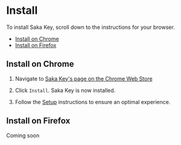 # Install

To install Saka Key, scroll down to the instructions for your browser.

* [Install on Chrome]()
* [Install on Firefox]()

## Install on Chrome

1. Navigate to [Saka Key's page on the Chrome Web Store](https://chrome.google.com/webstore/detail/saka-key/hhhpdkekipnbloiiiiaokibebpdpakdp)

2. Click `Install`. Saka Key is now installed.

3. Follow the [Setup](/tutorial/setup.md) instructions to ensure an optimal experience.

## Install on Firefox

Coming soon
